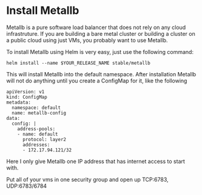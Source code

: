 # Install Metallb

Metallb is a pure software load balancer that does not rely on any cloud infrastruture. 
If you are building a bare metal cluster or building a cluster on a public cloud using 
just VMs, you probably want to use Metallb.

To install Metallb using Helm is very easy, just use the following command:

```helm install --name $YOUR_RELEASE_NAME stable/metallb```

This will install Metallb into the default namespace. After installation Metallb will
not do anything until you create a ConfigMap for it, like the following

```
apiVersion: v1
kind: ConfigMap
metadata:
  namespace: default
  name: metallb-config
data:
  config: |
    address-pools:
    - name: default
      protocol: layer2
      addresses:
      - 172.17.94.121/32
```

Here I only give Metallb one IP address that has internet access to start with. 

Put all of your vms in one security group and open up TCP:6783, UDP:6783/6784